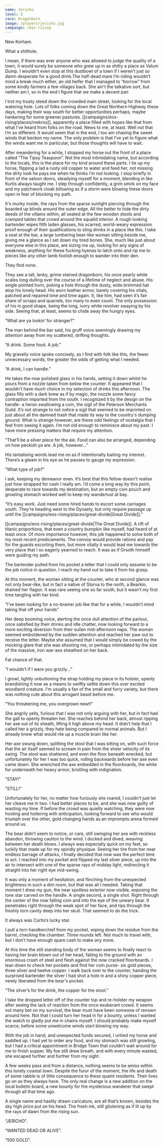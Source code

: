```yaml
---
name: Jericho
level: 3
race: Dragonborn
image: /players/jericho.jpg
campaign: /eos-rising
---
```


New Korham.

What a shithole.

I mean, if there was ever anyone who was allowed to judge the quality of a town, it would surely be someone who grew up in as shitty a place as Valum Dump. I wouldn’t even stop at this dustbowl of a town if I weren’t just so damn desperate for a good drink.The half-dead mare I’m riding wouldn’t mind a break much either, an old heifer that I managed to “borrow” from some kindly farmers a few villages back. She ain’t the talkative sort, but neither am I, so in the end I figure that we make a decent pair.

I trot my trusty steed down the crowded main street, looking for the local watering hole. Lots of folks coming down the Great Northern Highway these days, making their way south for better opportunities perhaps, maybe hankering for some greener pastures. [[campaigns/eos-rising/places/mekros]], apparently a place filled with hopes like that from what I’ve heard from folks on the road. News to me, at least. Well not that I’m so different. It would seem that in the end, I too am chasing the sweet winds that beckon my name. The only problem is that I’ve yet to figure what the winds want me in particular, but those thoughts will have to wait.

After meandering for a while, I stopped my horse out the front of a place called “The Tipsy Teaspoon”. Not the most intimidating name, but according to the locals, this is the place for my kind around these parts. I tie up my horse, flipping a lad a rusty old copper to water and feed her, not missing the dirty look he pays me when he thinks I’m not looking. I stop briefly in front of the saloon doors, steadying myself for a moment, blending in like Kurtis always taught me. I step through confidently, a grim smirk on my face and my patchwork cloak billowing as if a storm were blowing these doors open in fear of blocking my path.

It's murky inside, the rays from the sparse sunlight piercing through the boarded up blinds around the outer edge. All the better to hide the dirty deeds of the villains within, all seated at the few wooden stools and cramped tables that crowd around the squalid interior. A rough looking bartender wipes filth laden glasses, his scarred, world-weary expression proof enough of their qualifications to sling drinks in a place like this. I take a seat at the bar, a large lumbering bear-like woman sitting beside me, giving me a glance as I set down my tired bones. She, much like just about everyone else in this place, are sizing me up, looking for any signs of weakness, anything for these fucking hyenas to latch onto and rip me to pieces like any other lamb foolish enough to wander into their den.

They find none.

They see a tall, lanky, grime stained dragonborn, his once pearly white scales long dulling over the course of a lifetime of neglect and abuse. His single pointed horn, poking a hole through the dusty, wide brimmed hat atop his lonely head. His worn leather armor, barely covering his vitals, patched and repaired time and time again. It, like him, had seen it’s fair share of scraps and quarrels, too many to even count. The only possession of his in good shape, being the long, ivory white revolver swaying by his side. Seeing that, at least, seems to chide away the hungry eyes.

“What are ya lookin’ for stranger?”

The man behind the bar said, his gruff voice seemingly drawing my attention away from my scattered, drifting thoughts.

“A drink. Some food. A job.”

My gravelly voice spoke concisely, as I find with folk like this, the fewer unnecessary words, the greater the odds of getting what I needed.

“A drink, I can handle.”

He takes the now polished glass in his hands, setting it down whilst he pours from a nozzle taken from below the counter. It appeared that I wouldn’t have much choice in my selection of drinks this afternoon. The glass fills with a dark brew as if by magic, the nozzle some fancy contraption imported from the south. I recognized it by the design on the handle- a heron swallowing a coin, the sigil of the Peterson Merchants Guild. It’s not strange to not notice a sigil that seemed to be imprinted on just about all the damned trash that made its way to the country's dumping ground. What is strange however, are these odd feelings of nostalgia that I feel from seeing it again. I’m not old enough to reminisce about my past. I have more pressing matters that require my attention.

“That’ll be a silver piece for the ale. Food can also be arranged, depending on how peckish ya are. A job, however…”

His tantalising words lead me on as if intentionally baiting my interest. There’s a gleam in his eye as he pauses to gauge my expression.

“What type of job?”

I ask, keeping my demeanor even. It’s best that this fellow doesn’t realise just how strapped for cash I really am. I’d come a long way by this point, desperate to race towards my destination, but an empty coin pouch and growling stomach worked well to keep my wanderlust at bay.

“It’s easy work. Just need some hired hands to escort some carriages south. They’re heading west to the Dynasty, but only require passage up until the [[campaigns/eos-rising/places/great-divide|Great Divide]].”

[[campaigns/eos-rising/places/great-divide|The Great Divide]]. A rift of titanic proportions, that even a country bumpkin like myself, had heard of at least once. Of more importance however, this job happened to solve both of my most recent predicaments. The convoy would provide rations and pay for the guards escorting them, but more vitally it would lead me towards the very place that I so eagerly yearned to reach. It was as if Orsoth himself were guiding my path.

The bartender pulled from his pocket a letter that I could only assume to be the job notice in question. I reach my hand out to take it from his grasp.

At this moment, the woman sitting at the counter, who at second glance was not only bear-like, but in fact a native of Storva to the north, a Bearkin, drained her flagon. It was rare seeing one so far south, but it wasn’t my first time tangling with her kind.

“I’ve been looking for a no-brainer job like that for a while, I wouldn’t mind taking that off your hands”

Her deep booming voice, alerting the once dull attention of the parlour, once satisfied by their drinks and idle chatter, now looking forward to a more exciting diversion from their sullen mid-afternoon naps. The woman seemed emboldened by the sudden attention and reached her paw out to receive the letter. Maybe she assumed that I would simply be cowed by the mocking glare that she was shooting me, or perhaps intimidated by the size of the massive, iron war-axe sheathed on her back.

Fat chance of that.

“I wouldn’t if I were you grizzly...”

I growl, lightly unbuttoning the strap holding my piece in its holster, openly brandishing it now as a means to swiftly settle down this over excited woodland creature. I'm usually a fan of the small and furry variety, but there was nothing cute about this arrogant beast before me.

“You threatening me, you overgrown newt!”

She angrily yells, furious that I was not only arguing with her, but in fact had the gall to openly threaten her. She reaches behind her back, almost ripping her axe out of its sheath, lifting it high above my head. It didn’t help that I called her a grizzly, they hate being compared to normal animals. But I already knew what would rile up a muscle brain like her.

Her axe swung down, splitting the stool that I was sitting on, with such force that the air itself seemed to scream in pain from the sheer velocity of its swing. The stool was shattered, and even the floor beneath wrecked, but unfortunately for her I was too quick, rolling backwards before her axe even came down. She wrenched the axe embedded in the floorboards, the white fur underneath her heavy armor, bristling with indignation.

“STAY!”

“STILL!”

Unfortunately for her, no matter how furiously she roared, I couldn't just let her cleave me in two. I had better places to be, and she was now guilty of wasting my time. If before the crowd was quietly watching, they were now hooting and hollering with anticipation, looking forward to see who would triumph over the other, gold changing hands as an impromptu arena formed around us.

The bear didn’t seem to notice, or care, still swinging her axe with reckless abandon, throwing caution to the wind. I ducked and dived, weaving between her death blows. I always was especially quick on my feet, so luckily that made up for my spindly physique. Seeing her tire from her near endless barrage of attacks, I finally decided that now was the perfect time to act. I reached into my pocket and flipped my last silver piece, up into the air to intersect with one of the sparse rays of midday light, redirecting it straight into her right eye mid-swing.

It was only a moment of hesitation, and flinching from the unexpected brightness in such a dim room, but that was all I needed. Taking that moment I drew my gun, the near spotless exterior now visible, exposing the lone star carved on the handle. A single second, a single shot. Right through the center of the now falling coin and into the eye of the unwary bear. It penetrates right through the weak spot of her face, and rips through the freshly torn cavity deep into her skull. That seemed to do the trick.

It always was Curtis’s lucky star.

I pull a torn handkerchief from my pocket, wiping down the residue from the barrel, checking the chamber. Three rounds left. Not much to travel with, but I don’t have enough spare cash to make any more.

At this time the still standing body of the woman seems to finally react to having her brain blown out of her head, falling to the ground with an enormous crash of steel and flesh against the now cracked floorboards. I lean down to check her pockets and find her coin purse- six gold pieces, three silver and twelve copper. I walk back over to the counter, handing the surprised bartender the silver I had shot a hole in and a shiny copper piece, newly liberated from the bear's pocket.

“The silver’s for the drink, the copper for the stool.”

I take the dropped letter off of the counter top and re-holster my weapon after seeing the lack of reaction from the once exuberant crowd. It seems not many bet on my survival, the bear must have been someone of renown around here. Not that I could turn her head in for a bounty, unless I wanted the watch to gladly put me in chains myself. I should probably make myself scarce, before some unwelcome winds start blowing my way.

With the job in hand, and unexpected funds secured, I untied my horse and saddled up. I had yet to order any food, and my stomach was still growling, but I had a critical appointment in Bridge Town that couldn’t wait around for me to finish supper. My foe still drew breath, and with every minute wasted, she escaped further and further from my sight.

A few weeks pass and from a distance, nothing seems to be amiss within this lonely coastal town. Despite the furor of the moment, the life and death of some rabble is of little consequence to these quaint residents. Their lives go on as they always have. The only real change is a new addition on the local bulletin board, a new bounty for the mysterious wanderer that swept through all that time ago.

A single name and hastily drawn caricature, are all that’s known, besides the sky high price put on his head. The fresh ink, still glistening as if lit up by the rays of dawn from the rising sun.

“JERICHO”.

“WANTED DEAD OR ALIVE”.

“500 GOLD”.
